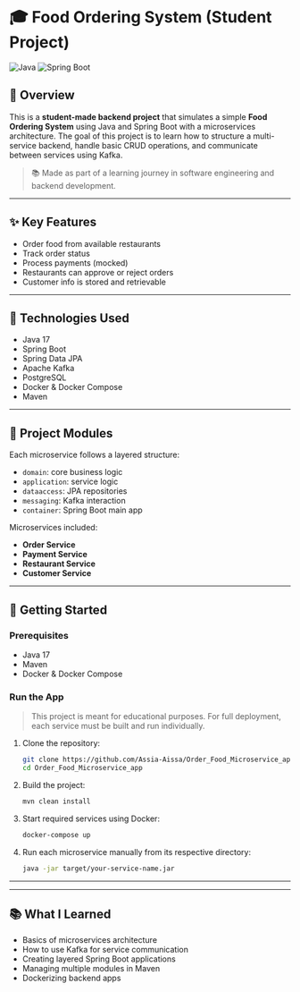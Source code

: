 
# 🎓 Food Ordering System (Student Project)

![Java](https://img.shields.io/badge/Java-17-orange.svg)
![Spring Boot](https://img.shields.io/badge/Spring%20Boot-2.6.4-brightgreen.svg)

## 📌 Overview

This is a **student-made backend project** that simulates a simple **Food Ordering System** using Java and Spring Boot with a microservices architecture. The goal of this project is to learn how to structure a multi-service backend, handle basic CRUD operations, and communicate between services using Kafka.

> 📚 Made as part of a learning journey in software engineering and backend development.

---

## ✨ Key Features

* Order food from available restaurants
* Track order status
* Process payments (mocked)
* Restaurants can approve or reject orders
* Customer info is stored and retrievable

---

## 🧱 Technologies Used

* Java 17
* Spring Boot
* Spring Data JPA
* Apache Kafka
* PostgreSQL
* Docker & Docker Compose
* Maven

---

## 🧭 Project Modules

Each microservice follows a layered structure:

* `domain`: core business logic
* `application`: service logic
* `dataaccess`: JPA repositories
* `messaging`: Kafka interaction
* `container`: Spring Boot main app

Microservices included:

* **Order Service**
* **Payment Service**
* **Restaurant Service**
* **Customer Service**

---

## 🚀 Getting Started

### Prerequisites

* Java 17
* Maven
* Docker & Docker Compose

### Run the App

> This project is meant for educational purposes. For full deployment, each service must be built and run individually.

1. Clone the repository:

   ```bash
   git clone https://github.com/Assia-Aissa/Order_Food_Microservice_app.git
   cd Order_Food_Microservice_app
   ```

2. Build the project:

   ```bash
   mvn clean install
   ```

3. Start required services using Docker:

   ```bash
   docker-compose up
   ```

4. Run each microservice manually from its respective directory:

   ```bash
   java -jar target/your-service-name.jar
   ```

---


---

## 📚 What I Learned

* Basics of microservices architecture
* How to use Kafka for service communication
* Creating layered Spring Boot applications
* Managing multiple modules in Maven
* Dockerizing backend apps

